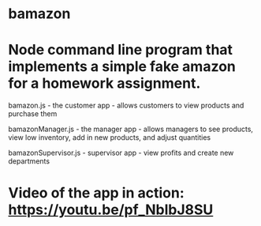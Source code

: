 # bamazon
# Node command line program that implements a simple fake amazon for a homework assignment.

bamazon.js - the customer app - allows customers to view products and purchase them

bamazonManager.js - the manager app - allows managers to see products, view low inventory, add in new products, and adjust quantities

bamazonSupervisor.js - supervisor app - view profits and create new departments 

# Video of the app in action: https://youtu.be/pf_NblbJ8SU 
